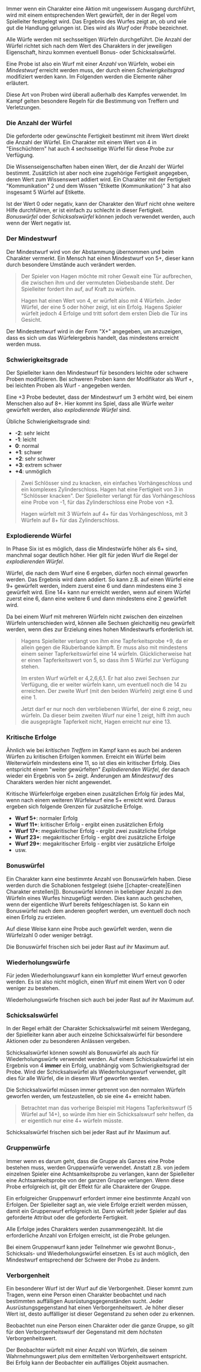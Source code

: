 Immer wenn ein Charakter eine Aktion mit ungewissem Ausgang durchführt, wird mit einem entsprechenden Wert gewürfelt, der in der Regel vom Spielleiter festgelegt wird. Das Ergebnis des Wurfes zeigt an, ob und wie gut die Handlung gelungen ist. Dies wird als *Wurf* oder *Probe* bezeichnet.

Alle Würfe werden mit sechsseitigen Würfeln durchgeführt. Die Anzahl der Würfel richtet sich nach dem Wert des Charakters in der jeweiligen Eigenschaft, hinzu kommen eventuell Bonus- oder Schicksalswürfel. 

Eine Probe ist also ein Wurf mit einer *Anzahl* von Würfeln, wobei ein *Mindestwurf* erreicht werden muss, der durch einen *Schwierigkeitsgrad* modifiziert werden kann. Im Folgenden werden die Elemente näher erläutert.

Diese Art von Proben wird überall außerhalb des Kampfes verwendet. Im Kampf gelten besondere Regeln für die Bestimmung von Treffern und Verletzungen.

### Die Anzahl der Würfel

Die geforderte oder gewünschte Fertigkeit bestimmt mit ihrem Wert direkt die Anzahl der Würfel. Ein Charakter mit einem Wert von 4 in "Einschüchtern" hat auch 4 sechsseitige Würfel für diese Probe zur Verfügung.

Die Wissenseigenschaften haben einen Wert, der die Anzahl der Würfel bestimmt. Zusätzlich ist aber noch eine zugehörige Fertigkeit angegeben, deren Wert zum Wissenswert addiert wird. Ein Charakter mit der Fertigkeit "Kommunikation" 2 und dem Wissen "Etikette (Kommunikation)" 3 hat also insgesamt 5 Würfel auf Etikette.

Ist der Wert 0 oder negativ, kann der Charakter den Wurf nicht ohne weitere Hilfe durchführen, er ist einfach zu schlecht in dieser Fertigkeit. *Bonuswürfel* oder *Schicksalswürfel* können jedoch verwendet werden, auch wenn der Wert negativ ist.

### Der Mindestwurf

Der Mindestwurf wird von der Abstammung übernommen und beim Charakter vermerkt. Ein Mensch hat einen Mindestwurf von 5+, dieser kann durch besondere Umstände auch verändert werden.

> Der Spieler von Hagen möchte mit roher Gewalt eine Tür aufbrechen, die zwischen ihm und der vermuteten Diebesbande steht. Der Spielleiter fordert ihn auf, auf Kraft zu würfeln.
>
> Hagen hat einen Wert von 4, er würfelt also mit 4 Würfeln. Jeder Würfel, der eine 5 oder höher zeigt, ist ein Erfolg. Hagens Spieler würfelt jedoch 4 Erfolge und tritt sofort dem ersten Dieb die Tür ins Gesicht.

Der Mindestentwurf wird in der Form "X+" angegeben, um anzuzeigen, dass es sich um das Würfelergebnis handelt, das mindestens erreicht werden muss. 


### Schwierigkeitsgrade

Der Spielleiter kann den Mindestwurf für besonders leichte oder schwere Proben modifizieren. Bei schweren Proben kann der Modifikator als Wurf +, bei leichten Proben als Wurf - angegeben werden.

Eine +3 Probe bedeutet, dass der Mindestwurf um 3 erhöht wird, bei einem Menschen also auf 8+. Hier kommt ins Spiel, dass alle Würfe *weiter* gewürfelt werden, also *explodierende Würfel* sind.

Übliche Schwierigkeitsgrade sind:

* **-2**: sehr leicht
* **-1**: leicht
* **0**: normal
* **+1**: schwer
* **+2**: sehr schwer
* **+3**: extrem schwer
* **+4**: unmöglich

> Zwei Schlösser sind zu knacken, ein einfaches Vorhängeschloss und ein komplexes Zylinderschloss. Hagen hat eine Fertigkeit von 3 in "Schlösser knacken". Der Spielleiter verlangt für das Vorhängeschloss eine Probe von -1, für das Zylinderschloss eine Probe von +3.
> 
> Hagen würfelt mit 3 Würfeln auf 4+ für das Vorhängeschloss, mit 3 Würfeln auf 8+ für das Zylinderschloss.

### Explodierende Würfel

In Phase Six ist es möglich, dass die Mindestwürfe höher als 6+ sind, manchmal sogar deutlich höher. Hier gilt für jeden Wurf die Regel der *explodierenden Würfel*.

Würfel, die nach dem Wurf eine 6 ergeben, dürfen noch einmal geworfen werden. Das Ergebnis wird dann addiert. So kann z.B. auf einen Würfel eine 9+ gewürfelt werden, indem zuerst eine 6 und dann mindestens eine 3 gewürfelt wird. Eine 14+ kann nur erreicht werden, wenn auf einem Würfel zuerst eine 6, dann eine weitere 6 und dann mindestens eine 2 gewürfelt wird. 

Da bei einem Wurf mit mehreren Würfeln nicht zwischen den einzelnen Würfeln unterschieden wird, können alle Sechsen gleichzeitig neu gewürfelt werden, wenn dies zur Erzielung eines hohen Mindestwurfs erforderlich ist.

> Hagens Spielleiter verlangt von ihm eine Tapferkeitsprobe +9, da er allein gegen die Räuberbande kämpft. Er muss also mit mindestens einem seiner Tapferkeitswürfel eine 14 würfeln. Glücklicherweise hat er einen Tapferkeitswert von 5, so dass ihm 5 Würfel zur Verfügung stehen. 
>
> Im ersten Wurf würfelt er 4,2,6,6,1. Er hat also zwei Sechsen zur Verfügung, die er weiter würfeln kann, um eventuell noch die 14 zu erreichen. Der zweite Wurf (mit den beiden Würfeln) zeigt eine 6 und eine 1. 
>
> Jetzt darf er nur noch den verbliebenen Würfel, der eine 6 zeigt, neu würfeln. Da dieser beim zweiten Wurf nur eine 1 zeigt, hilft ihm auch die ausgeprägte Tapferkeit nicht, Hagen erreicht nur eine 13.

### Kritische Erfolge

Ähnlich wie bei *kritischen Treffern* im Kampf kann es auch bei anderen Würfen zu kritischen Erfolgen kommen. Erreicht ein Würfel beim Weiterwürfeln mindestens eine 11, so ist dies ein kritischer Erfolg. Dies entspricht einem "weiter gewürfelten" *Explodierenden Würfel*, der danach wieder ein Ergebnis von 5+ zeigt. Änderungen am *Mindestwurf* des Charakters werden hier nicht angewendet.

Kritische Würfelerfolge ergeben einen zusätzlichen Erfolg für jedes Mal, wenn nach einem weiteren Würfelwurf eine 5+ erreicht wird. Daraus ergeben sich folgende Grenzen für zusätzliche Erfolge.

* **Wurf 5+**: normaler Erfolg
* **Wurf 11+**: kritischer Erfolg - ergibt einen zusätzlichen Erfolg
* **Wurf 17+**: megakritischer Erfolg - ergibt zwei zusätzliche Erfolge
* **Wurf 23+**: megakritischer Erfolg - ergibt drei zusätzliche Erfolge
* **Wurf 29+**: megakritischer Erfolg - ergibt vier zusätzliche Erfolge
* usw.

### Bonuswürfel

Ein Charakter kann eine bestimmte Anzahl von Bonuswürfeln haben. Diese werden durch die Schablonen festgelegt (siehe [[chapter-create|Einen Charakter erstellen]]). Bonuswürfel können in beliebiger Anzahl zu den Würfeln eines Wurfes hinzugefügt werden. Dies kann auch geschehen, wenn der eigentliche Wurf bereits fehlgeschlagen ist. So kann ein Bonuswürfel nach dem anderen geopfert werden, um eventuell doch noch einen Erfolg zu erzielen.

Auf diese Weise kann eine Probe auch gewürfelt werden, wenn die Würfelzahl 0 oder weniger beträgt.

Die Bonuswürfel frischen sich bei jeder Rast auf ihr Maximum auf. 

### Wiederholungswürfe

Für jeden Wiederholungswurf kann ein kompletter Wurf erneut geworfen werden. Es ist also nicht möglich, einen Wurf mit einem Wert von 0 oder weniger zu bestehen.

Wiederholungswürfe frischen sich auch bei jeder Rast auf ihr Maximum auf.

### Schicksalswürfel

In der Regel erhält der Charakter Schicksalswürfel mit seinem Werdegang, der Spielleiter kann aber auch einzelne Schicksalswürfel für besondere Aktionen oder zu besonderen Anlässen vergeben.

Schicksalswürfel können sowohl als Bonuswürfel als auch für Wiederholungswürfe verwendet werden. Auf einem Schicksalswürfel ist ein Ergebnis von 4 **immer** ein Erfolg, unabhängig vom Schwierigkeitsgrad der Probe. Wird der Schicksalswürfel als Wiederholungswurf verwendet, gilt dies für alle Würfel, die in diesem Wurf geworfen werden.

Die Schicksalswürfel müssen immer getrennt von den normalen Würfeln geworfen werden, um festzustellen, ob sie eine 4+ erreicht haben.

> Betrachtet man das vorherige Beispiel mit Hagens Tapferkeitswurf (5 Würfel auf 14+), so würde ihm hier ein Schicksalswurf sehr helfen, da er eigentlich nur eine 4+ würfeln müsste.

Schicksalswürfel frischen sich bei jeder Rast auf ihr Maximum auf. 

### Gruppenwürfe

Immer wenn es darum geht, dass die Gruppe als Ganzes eine Probe bestehen muss, werden Gruppenwürfe verwendet. Anstatt z.B. von jedem einzelnen Spieler eine Achtsamkeitsprobe zu verlangen, kann der Spielleiter eine Achtsamkeitsprobe von der ganzen Gruppe verlangen. Wenn diese Probe erfolgreich ist, gilt der Effekt für alle Charaktere der Gruppe.

Ein erfolgreicher Gruppenwurf erfordert immer eine bestimmte Anzahl von Erfolgen. Der Spielleiter sagt an, wie viele Erfolge erzielt werden müssen, damit ein Gruppenwurf erfolgreich ist. Dann würfelt jeder Spieler auf das geforderte Attribut oder die geforderte Fertigkeit. 

Alle Erfolge jedes Charakters werden zusammengezählt. Ist die erforderliche Anzahl von Erfolgen erreicht, ist die Probe gelungen.

Bei einem Gruppenwurf kann jeder Teilnehmer wie gewohnt Bonus-, Schicksals- und Wiederholungswürfel einsetzen. Es ist auch möglich, den Mindestwurf entsprechend der Schwere der Probe zu ändern.

### Verborgenheit

Ein besonderer Wurf ist der Wurf auf die Verborgenheit. Dieser kommt zum Tragen, wenn eine Person einen Charakter beobachtet und nach bestimmten auffälligen Ausrüstungsgegenständen sucht. Jeder Ausrüstungsgegenstand hat einen Verborgenheitswert. Je höher dieser Wert ist, desto auffälliger ist dieser Gegenstand zu sehen oder zu erkennen. 

Beobachtet nun eine Person einen Charakter oder die ganze Gruppe, so gilt für den Verborgenheitswurf der Gegenstand mit dem *höchsten* Verborgenheitswert. 

Der Beobachter würfelt mit einer Anzahl von Würfeln, die seinem Wahrnehmungswert *plus* dem ermittelten Verborgenheitswert entspricht. Bei Erfolg kann der Beobachter ein auffälliges Objekt ausmachen.
